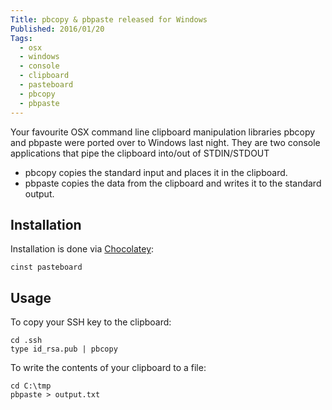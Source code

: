 ```yaml
---
Title: pbcopy & pbpaste released for Windows
Published: 2016/01/20
Tags:
  - osx
  - windows
  - console
  - clipboard
  - pasteboard
  - pbcopy
  - pbpaste
---
```


Your favourite OSX command line clipboard manipulation libraries pbcopy and pbpaste were ported over to Windows last night. They are two console applications that pipe the clipboard into/out of STDIN/STDOUT

* pbcopy copies the standard input and places it in the clipboard.
* pbpaste copies the data from the clipboard and writes it to the standard output.

## Installation

Installation is done via [Chocolatey](https://chocolatey.org/packages/pasteboard):

```shell
cinst pasteboard
```

## Usage

To copy your SSH key to the clipboard:

```shell
cd .ssh
type id_rsa.pub | pbcopy
```

To write the contents of your clipboard to a file:

```shell
cd C:\tmp
pbpaste > output.txt
```
